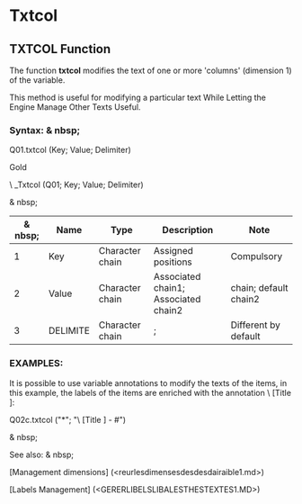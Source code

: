 # Txtcol

## TXTCOL Function

The function **txtcol** modifies the text of one or more 'columns' (dimension 1) of the variable.

This method is useful for modifying a particular text While Letting the Engine Manage Other Texts Useful.

### Syntax: & nbsp;

Q01.txtcol (Key; Value; Delimiter)

Gold

\ _Txtcol (Q01; Key; Value; Delimiter)

& nbsp;

|& nbsp;|**Name** |**Type** |**Description** |**Note** |
|--- |--- |--- |--- |--- |
|&#49;|Key |Character chain |Assigned positions |Compulsory |
|&#50;|Value |Character chain |Associated chain1; Associated chain2 |chain; default chain2 |
|&#51;|DELIMITE |Character chain |;|Different by default |

### EXAMPLES:

It is possible to use variable annotations to modify the texts of the items, in this example, the labels of the items are enriched with the annotation \ [Title \]:

Q02c.txtcol ("\*"; "\ [Title \] - #")

& nbsp;

See also: & nbsp;

[Management dimensions] (<reurlesdimensesdesdesdairaible1.md>)

[Labels Management] (<GERERLIBELSLIBALESTHESTEXTES1.MD>)
